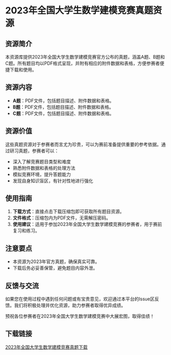 # 2023年全国大学生数学建模竞赛真题资源

## 资源简介

本资源库提供2023年全国大学生数学建模竞赛官方公布的真题，涵盖A题、B题和C题。所有题目均以PDF格式呈现，并附有相应的附件数据和表格，方便参赛者便捷下载和使用。

## 资源内容

- **A题**：PDF文件，包括题目描述、附件数据和表格。
- **B题**：PDF文件，包括题目描述、附件数据和表格。
- **C题**：PDF文件，包括题目描述、附件数据和表格。

## 资源价值

这些真题资源对于参赛者而言尤为珍贵，可以为赛前准备提供重要的参考依据。通过研习真题，参赛者可以：

- 深入了解竞赛题目类型和难度
- 熟悉附件数据和表格的处理方法
- 模拟竞赛环境，提升答题能力
- 发现自身知识盲区，有针对性地进行强化

## 使用指南

1. **下载方式**：直接点击下载压缩包即可获取所有题目资源。
2. **文件格式**：压缩包内为PDF文件，无需解压密码。
3. **使用建议**：适用于参加2023年全国大学生数学建模竞赛的参赛者，用于赛前复习和练习。

## 注意要点

- 本资源为2023年官方真题，确保真实可靠。
- 下载后务必妥善保管，避免题目内容外泄。

## 反馈与交流

如果您在使用过程中遇到任何问题或有宝贵意见，欢迎通过本平台的Issue区反馈。我们将积极处理并优化资源，助力参赛者取得优异成绩。

预祝各位参赛者在2023年全国大学生数学建模竞赛中大展宏图，取得佳绩！

## 下载链接

[2023年全国大学生数学建模竞赛真题下载](https://pan.quark.cn/s/21bcce9d977c)